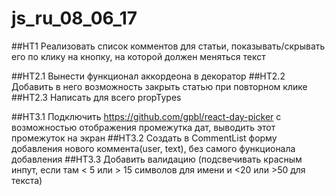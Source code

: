 # js_ru_08_06_17

##HT1 Реализовать список комментов для статьи, показывать/скрывать его по клику на кнопку, на которой должен меняться текст

##HT2.1 Вынести функционал аккордеона в декоратор
##HT2.2 Добавить в него возможность закрыть статью при повторном клике
##HT2.3 Написать для всего propTypes

##HT3.1 Подключить https://github.com/gpbl/react-day-picker с возможностью отображения промежутка дат, выводить этот промежуток на экран
##HT3.2 Создать в CommentList форму добавления нового коммента(user, text), без самого функционала добавления
##HT3.3 Добавить валидацию (подсвечивать красным инпут, если там < 5 или > 15 символов для имени и <20 или >50 для текста) 